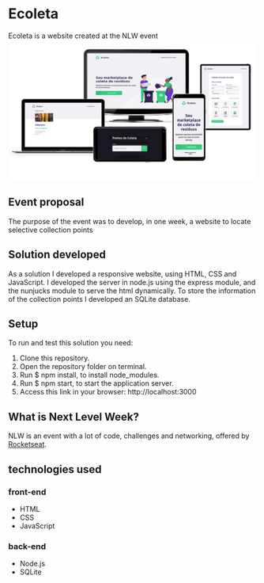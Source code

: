 # Ecoleta
Ecoleta is a website created at the NLW event
![Site presentation](public/site-presentation.png)

## Event proposal
The purpose of the event was to develop, in one week, a website to locate selective collection points
## Solution developed
As a solution I developed a responsive website, using HTML, CSS and JavaScript. I developed the server in node.js using the express module, and the nunjucks module to serve the html dynamically. To store the information of the collection points I developed an SQLite database.
## Setup
To run and test this solution you need:
1. Clone this repository.
2. Open the repository folder on terminal.
3. Run
    $ npm install, 
to install node_modules.
4. Run 
    $ npm start,
to start the application server.
5. Access this link in your browser: http://localhost:3000
## What is Next Level Week?
NLW is an event with a lot of code, challenges and networking, offered by [Rocketseat](https://nextlevelweek.com/inscricao/).
## technologies used
### front-end
* HTML
* CSS
* JavaScript
### back-end
* Node.js
* SQLite
